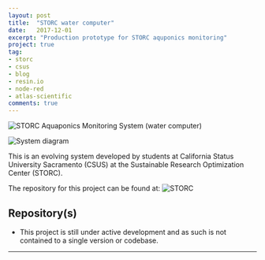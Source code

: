 ```yaml
---
layout: post
title:  "STORC water computer"
date:   2017-12-01
excerpt: "Production prototype for STORC aquponics monitoring"
project: true
tag:
- storc
- csus
- blog
- resin.io
- node-red
- atlas-scientific
comments: true
---
```


![STORC Aquaponics Monitoring System (water computer)]( )    

![System diagram](https://github.com/kanr/kanr.github.io/blob/master/assets/img/watercomputer.png)

This is an evolving system developed by students at California Status University Sacramento (CSUS) at the Sustainable Research Optimization Center (STORC).

The repository for this project can be found at: ![STORC](csus.edu/storc)



## Repository(s)
* This project is still under active development and as such is not contained to a single version or codebase.

---
